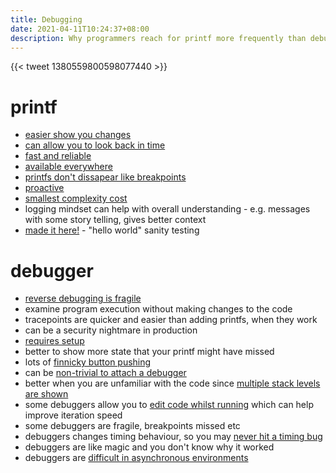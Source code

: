 ```yaml
---
title: Debugging
date: 2021-04-11T10:24:37+08:00
description: Why programmers reach for printf more frequently than debuggers
---
```


{{< tweet 1380559800598077440 >}}

# printf

* [easier show you changes](https://twitter.com/DNAutics/status/1380895991025442817)
* [can allow you to look back in time](https://twitter.com/rogpeppe/status/1381029406530011136)
* [fast and reliable](https://twitter.com/paulg/status/1380582811145547777)
* [available everywhere](https://twitter.com/devan2_0/status/1380596255093485568)
* [printfs don't dissapear like breakpoints](https://twitter.com/rogpeppe/status/1381030729946177537)
* [proactive](https://twitter.com/Acemad_/status/1381000419221123077)
* [smallest complexity cost](https://twitter.com/gnomon/status/1380999230681145351)
* logging mindset can help with overall understanding - e.g. messages with some story telling, gives better context
* [made it here!](https://twitter.com/r2r/status/1374546234602627072) - "hello world" sanity testing

# debugger

* [reverse debugging is fragile](https://twitter.com/Azumanga/status/1380956187580055557)
* examine program execution without making changes to the code
* tracepoints are quicker and easier than adding printfs, when they work
* can be a security nightmare in production
* [requires setup](https://twitter.com/nickaczel/status/1380586741170630658)
* better to show more state that your printf might have missed
* lots of [finnicky button pushing](https://twitter.com/devingunay/status/1381003562809892866)
* can be [non-trivial to attach a debugger](https://twitter.com/ashtonshudson/status/1380561236622970880)
* better when you are unfamiliar with the code since [multiple stack levels are shown](https://twitter.com/CheapSteak/status/1380745599868399617)
* some debuggers allow you to [edit code whilst running](https://twitter.com/treylorswift/status/1380671990181343232) which can help improve iteration speed
* some debuggers are fragile, breakpoints missed etc
* debuggers changes timing behaviour, so you may [never hit a timing bug](https://twitter.com/x1jdb/status/1380862290975670275)
* debuggers are like magic and you don't know why it worked
* debuggers are [difficult in asynchronous environments](https://twitter.com/natessilva/status/1380591190848892931)
